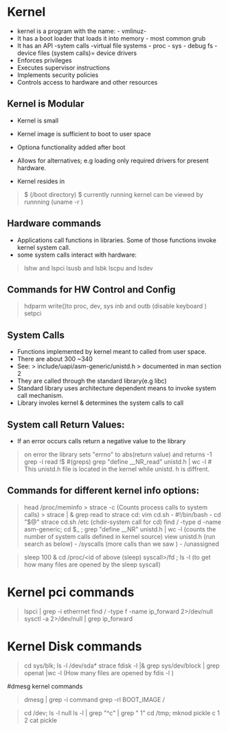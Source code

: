 # Kernel
- kernel is a program with the name:
		- vmlinuz-<kernel version>
- It has a boot loader that loads it into memory
		 - most common grub
- It has an API 
		-sytem calls
		-virtual file systems
			- proc
			- sys
			- debug fs
		- device files (system calls)= device drivers
- Enforces privileges
- Executes supervisor instructions
- Implements security policies
- Controls access to hardware and other resources
	
## Kernel is Modular ##

- Kernel is small
- Kernel image is sufficient to boot to user space
- Optiona functionality added after boot
- Allows for alternatives; e.g loading only required drivers for present hardware.
	
- Kernel resides in 
	
> $ (/boot directory)
> $ currently running kernel can be viewed by runnning 
				   (uname -r )
	
## Hardware commands ##

- Applications call functions in libraries. Some of those functions invoke kernel system call.	
- some system calls interact with hardware:

> lshw and lspci
> lsusb and lsbk
> lscpu and lsdev
	
## Commands for HW Control and Config
	
> hdparm
> write()to proc, dev, sys
> inb and outb (disable keyboard )
> setpci 
	
## System Calls ##
	
- Functions implemented by kernel meant to called from user space.
- There are about 300 ~340
-  See:
			> include/uapi/asm-generic/unistd.h
			> documented in man section 2
- They are called through the standard library(e.g libc)
- Standard library uses architecture dependent means to invoke system call mechanism.
- Library involes kernel & determines the system calls to call
	
## System call Return Values:
	
- If an error occurs calls return a negative value to the library
	
> on error the library sets "errno" to abs(return value) and returns -1
>  grep -i read !$   #(greps)
> grep "define __NR_read"  unistd.h | wc -l # This unistd.h file is located in the kernel while unistd. h  is diffrent.
	
## Commands for different kernel info options: ##
> head  /proc/meminfo
				> strace -c <command> (Counts process calls to system calls)
				> strace |  & grep read
> to strace cd: vim cd.sh
					- #!/bin/bash
					- cd "$@"
> strace cd.sh /etc (chdir-system call for cd)
> find / -type d -name asm-generic; cd $_ ; grep "define __NR" unistd.h | wc -l (counts the number of system calls defined in kernel source)
> view unistd.h  (run search as below)
					- /syscalls (more calls than we saw )
					- /unassigned
	
> sleep 100 &
> cd /proc/<id of above (sleep) syscall>/fd  ; ls -l (to get how many files are opened by the sleep syscall)
# Kernel pci commands	
> lspci  | grep -i etherrnet
> find / -type f -name ip_forward 2>/dev/null
> sysctl -a 2>/dev/null | grep ip_forward

# Kernel Disk commands
> cd sys/blk; ls -l /dev/sda*
> strace fdisk -l |& grep sys/dev/block | grep openat |wc -l (How many files are opened by fdis -l )

#dmesg kernel commands
> dmesg | grep -i command
> grep -rl BOOT_IMAGE /
	
> cd /dev; ls -l null 
> ls -l | grep "^c" | grep " 1"	
>cd /tmp; mknod pickle c 1 2
> cat pickle
	


	 
	
	
			